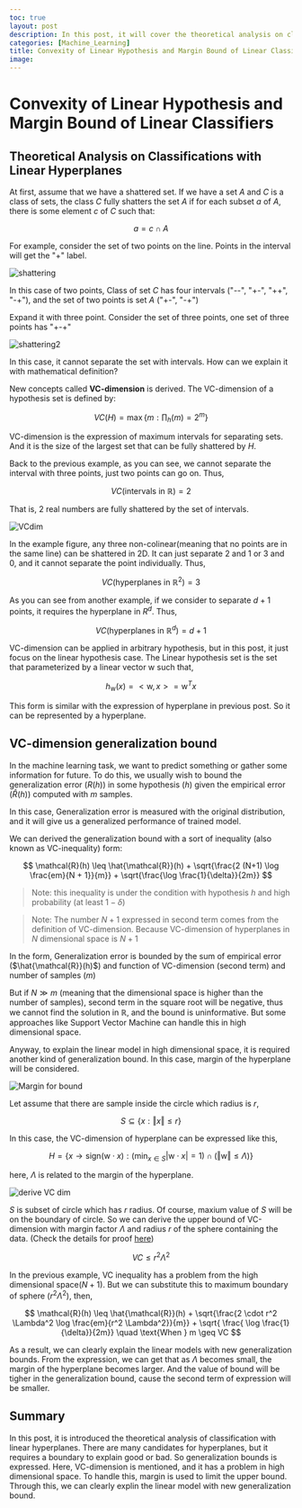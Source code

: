 ```yaml
---
toc: true
layout: post
description: In this post, it will cover the theoretical analysis on classificatios with linear hyperplanes. This post is the summary of "Mathematical principles in Machine Learning" offered from UNIST
categories: [Machine_Learning]
title: Convexity of Linear Hypothesis and Margin Bound of Linear Classifiers
image: 
---
```


# Convexity of Linear Hypothesis and Margin Bound of Linear Classifiers

## Theoretical Analysis on Classifications with Linear Hyperplanes

At first, assume that we have a shattered set. If we have a set $A$ and $C$ is a class of sets, the class $C$ fully shatters the set $A$ if for each subset $a$ of $A$, there is some element $c$ of $C$ such that:

$$ a = c \cap A $$

For example, consider the set of two points on the line. Points in the interval will get the "+" label.

![shattering]({{site.baseurl}}/assets/image/shattering_example.png "Fig 1. Shattering")

In this case of two points, Class of set $C$ has four intervals ("--", "+-", "++", "-+"), and the set of two points is set $A$ ("+-", "-+")

Expand it with three point. Consider the set of three points, one set of three points has "+-+"

![shattering2]({{site.baseurl}}/assets/image/shattering_3_example.png "Fig 2. Shattering of three points")

In this case, it cannot separate the set with intervals. How can we explain it with mathematical definition?

New concepts called **VC-dimension** is derived. The VC-dimension of a hypothesis set is defined by:

$$ VC(H) = \max \Big\{m: \prod_h (m) = 2^m\Big\} $$

VC-dimension is the expression of maximum intervals for separating sets. And it is the size of the largest set that can be fully shattered by $H$.

Back to the previous example, as you can see, we cannot separate the interval with three points, just two points can go on. Thus,

$$ VC(\text{intervals in }\mathbb{R}) = 2 $$

That is, 2 real numbers are fully shattered by the set of intervals.

![VCdim]({{site.baseurl}}/assets/image/shattering_3_example.png "Fig 3. Example of VC-dimension")

In the example figure, any three non-colinear(meaning that no points are in the same line) can be shattered in 2D. It can just separate 2 and 1 or 3 and 0, and it cannot separate the point individually. Thus, 

$$ VC(\text{hyperplanes in }\mathbb{R}^2) = 3 $$

As you can see from another example, if we consider to separate $d+1$ points, it requires the hyperplane in $R^d$. Thus,

$$ VC(\text{hyperplanes in } \mathbb{R}^d) = d + 1 $$

VC-dimension can be applied in arbitrary hypothesis, but in this post, it just focus on the linear hypothesis case. The Linear hypothesis set is the set that parameterized by a linear vector $\mathrm{w}$ such that,

$$ h_{\mathrm{w}} (x) = <\mathrm{w}, x> = \mathrm{w}^T x $$

This form is similar with the expression of hyperplane in previous post. So it can be represented by a hyperplane.

## VC-dimension generalization bound
In the machine learning task, we want to predict something or gather some information for future. To do this, we usually wish to bound the generalization error ($R(h)$) in some hypothesis ($h$) given the empirical error ($\hat{R}(h)$) computed with $m$ samples.

In this case, Generalization error is measured with the original distribution, and it will give us a generalized performance of trained model.

We can derived the generalization bound with a sort of inequality (also known as VC-inequality) form:

$$ \mathcal{R}(h) \leq \hat{\mathcal{R}}(h) + \sqrt{\frac{2 (N+1) \log \frac{em}{N + 1}}{m}} + \sqrt{\frac{\log \frac{1}{\delta}}{2m}} $$

> Note: this inequality is under the condition with hypothesis $h$ and high probability (at least $1 - \delta$)

> Note: The number $N+1$ expressed in second term comes from the definition of VC-dimension. Because VC-dimension of hyperplanes in $N$ dimensional space is $N+1$

In the form, Generalization error is bounded by the sum of empirical error ($\hat{\mathcal{R}}(h)$) and function of VC-dimension (second term) and number of samples ($m$)

But if $N \gg m$ (meaning that the dimensional space is higher than the number of samples), second term in the square root will be negative, thus we cannot find the solution in $\mathbb{R}$, and the bound is uninformative. But some approaches like Support Vector Machine can handle this in high dimensional space.

Anyway, to explain the linear model in high dimensional space, it is required another kind of generalization bound. In this case, margin of the hyperplane will be considered.

![Margin for bound]({{site.baseurl}}/assets/image/margin_of_hyperplane_bound.png "Fig 4. Generalization bound with Margin")

Let assume that there are sample inside the circle which radius is $r$,

$$ S \subseteq \{ x: \Vert x \Vert \leq r \} $$

In this case, the VC-dimension of hyperplane can be expressed like this,

$$ H = \{ x \rightarrow \text{sign}(\mathrm{w} \cdot x) : (\min_{x \in S} \vert \mathrm{w} \cdot x \vert = 1) \cap ( \Vert \mathrm{w} \Vert \leq \Lambda)\} $$

here, $\Lambda$ is related to the margin of the hyperplane.

![derive VC dim]({{site.baseurl}}/assets/image/vc_dim_hyperplane.png "Fig 5. VC-dimension of the set of canonical hyperplane")

$S$ is subset of circle which has $r$ radius. Of course, maxium value of $S$ will be on the boundary of circle. So we can derive the upper bound of VC-dimension with margin factor $\Lambda$ and radius $r$ of the sphere containing the data. (Check the details for proof [here](https://math.arizona.edu/~hzhang/math574m/Read/vapnik.pdf))

$$ VC \leq r^2 \Lambda^2 $$

In the previous example, VC inequality has a problem from the high dimensional space($N+1$). But we can substitute this to maximum boundary of sphere ($r^2 \Lambda^2$), then,

$$ \mathcal{R}(h) \leq \hat{\mathcal{R}}(h) + \sqrt{\frac{2 \cdot r^2 \Lambda^2 \log \frac{em}{r^2 \Lambda^2}}{m}} + \sqrt{ \frac{ \log \frac{1}{\delta}}{2m}} \quad \text{When }  m \geq VC $$

As a result, we can clearly explain the linear models with new generalization bounds. From the expression, we can get that as $\Lambda$ becomes small, the margin of the hyperplane becomes larger. And the value of bound will be tigher in the generalization bound, cause the second term of expression will be smaller.

## Summary

In this post, it is introduced the theoretical analysis of classification with linear hyperplanes. There are many candidates for hyperplanes, but it requires a boundary to explain good or bad. So generalization bounds is expressed. Here, VC-dimension is mentioned, and it has a problem in high dimensional space. To handle this, margin is used to limit the upper bound. Through this, we can clearly explin the linear model with new generalization bound.